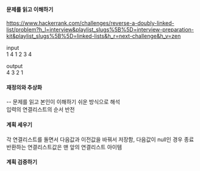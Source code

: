 #### 문제를 읽고 이해하기
https://www.hackerrank.com/challenges/reverse-a-doubly-linked-list/problem?h_l=interview&playlist_slugs%5B%5D=interview-preparation-kit&playlist_slugs%5B%5D=linked-lists&h_r=next-challenge&h_v=zen

input</br>
1
4
1
2
3
4

output</br>
4 3 2 1
 
#### 재정의와 추상화<br>
-- 문제를 읽고 본인이 이해하기 쉬운 방식으로 해석<br>
입력의 연결리스트의 순서 반전

#### 계획 세우기<br>
각 연결리스트를 돌면서 다음값과 이전값을 바꿔서 저장함, 다음값이 null인 경우 종료<br>
반환하는 연결리스트값은 맨 앞의 연결리스트 아이템<br> 

#### 계획 검증하기
